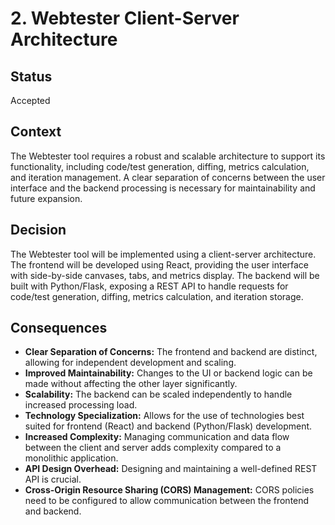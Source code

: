 # 2. Webtester Client-Server Architecture

## Status

Accepted

## Context

The Webtester tool requires a robust and scalable architecture to support its functionality, including code/test generation, diffing, metrics calculation, and iteration management. A clear separation of concerns between the user interface and the backend processing is necessary for maintainability and future expansion.

## Decision

The Webtester tool will be implemented using a client-server architecture. The frontend will be developed using React, providing the user interface with side-by-side canvases, tabs, and metrics display. The backend will be built with Python/Flask, exposing a REST API to handle requests for code/test generation, diffing, metrics calculation, and iteration storage.

## Consequences

- **Clear Separation of Concerns:** The frontend and backend are distinct, allowing for independent development and scaling.
- **Improved Maintainability:** Changes to the UI or backend logic can be made without affecting the other layer significantly.
- **Scalability:** The backend can be scaled independently to handle increased processing load.
- **Technology Specialization:** Allows for the use of technologies best suited for frontend (React) and backend (Python/Flask) development.
- **Increased Complexity:** Managing communication and data flow between the client and server adds complexity compared to a monolithic application.
- **API Design Overhead:** Designing and maintaining a well-defined REST API is crucial.
- **Cross-Origin Resource Sharing (CORS) Management:** CORS policies need to be configured to allow communication between the frontend and backend.